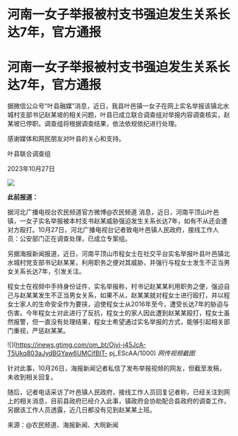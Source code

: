 # 河南一女子举报被村支书强迫发生关系长达7年，官方通报

# 河南一女子举报被村支书强迫发生关系长达7年，官方通报

据微信公众号“叶县融媒”消息，近日，我县叶邑镇一女子在网上实名举报该镇北水城村支部书记赵某坡的相关问题，叶县已成立联合调查组对举报内容调查核实，赵某坡已停职。调查组将根据调查结果，依法依规依纪进行处理。

感谢媒体和网民朋友对叶县的关心和支持。

叶县联合调查组

2023年10月27日

![](https://inews.gtimg.com/om_bt/O-AZ2UHPSfXTWkvywD7T5dhoM2WXJyC9Yx75ATil5muhMAA/1000)

**此前报道：**

据河北广播电视台农民频道官方微博@农民频道
消息，近日，河南平顶山叶邑镇，一女子实名举报被本村支书赵某威胁强迫发生关系长达7年，如有不从还会遭对方殴打。10月27日，河北广播电视台记者致电叶邑镇人民政府，接线工作人员：公安部门正在调查处理，已成立专案组。

另据海报新闻报道，近日，河南平顶山市程女士在社交平台实名举报叶县叶邑镇北水城村党支部书记赵某某，利用职务之便对其威胁，并强行与程女士发生不正当男女关系长达7年，引发关注。

程女士在视频中手持身份证件，实名举报称，村书记赵某某利用职务之便，强迫自己与赵某某发生不正当男女关系，如果不从，赵某某就对程女士进行殴打，并以程女士家人的生命安全作为要挟，迫使程女士从2016年至今，遭受长达7年的胁迫与伤害。今年程女士对此进行了反抗，程女士的家人因此遭到赵某某殴打，程女士虽然报警，但一直没有处理结果，程女士希望通过实名举报的方式，能够引起相关部门重视，严惩赵某某。

![](https://inews.gtimg.com/om_bt/Ojvj-j45JcA-T5Ukq803aJydBGYaw6UMCifBIT-
pj_EScAA/1000) _网传视频截图_

针对此事，10月26日，海报新闻记者私信了发布举报视频的网友，但截至发稿，未收到相关回复。

随后，记者电话采访了叶邑镇人民政府，接线工作人员回复记者称，已经关注到网上的相关消息，目前县政府已经介入此事，镇政府会协助配合县政府的调查工作，另据该工作人员透露，近几日都没有见到赵某某上班。

来源：@农民频道、海报新闻、大皖新闻

